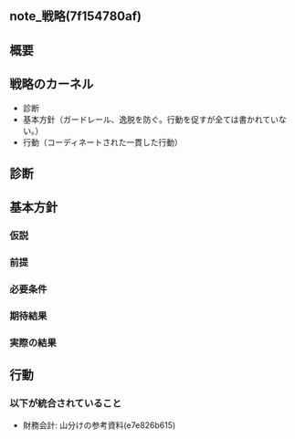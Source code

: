 note_戦略(7f154780af)
---

## 概要


## 戦略のカーネル
- 診断
- 基本方針（ガードレール、逸脱を防ぐ。行動を促すが全ては書かれていない。）
- 行動（コーディネートされた一貫した行動）

## 診断


## 基本方針
### 仮説
### 前提
### 必要条件
### 期待結果
### 実際の結果


## 行動
### 以下が統合されていること
- 財務会計: 山分けの参考資料(e7e826b615)


